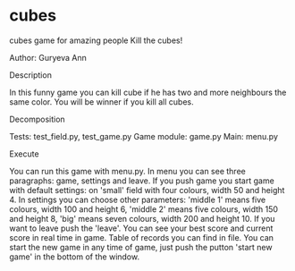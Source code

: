 # cubes
cubes game for amazing people
Kill the cubes!

Author: Guryeva Ann

Description

In this funny game you can kill cube if he has two and more neighbours the same color. 
You will be winner if you kill all cubes.

Decomposition

Tests: test_field.py, test_game.py
Game module: game.py
Main: menu.py

Execute

You can run this game with menu.py. In menu you can see three paragraphs: game, settings and leave. If you push game
you start game with default settings: on 'small' field with four colours, width 50 and height 4. In settings you can choose
other parameters: 'middle 1' means five colours, width 100 and height 6, 'middle 2' means five colours, width 150 and 
height 8, 'big' means seven colours, width 200 and height 10. If you want to leave push the 'leave'. 
You can see your best score and current score in real time in game. Table of records you can find in file. 
You can start the new game in any time of game, just push the putton 'start new game' in the bottom of the window. 
